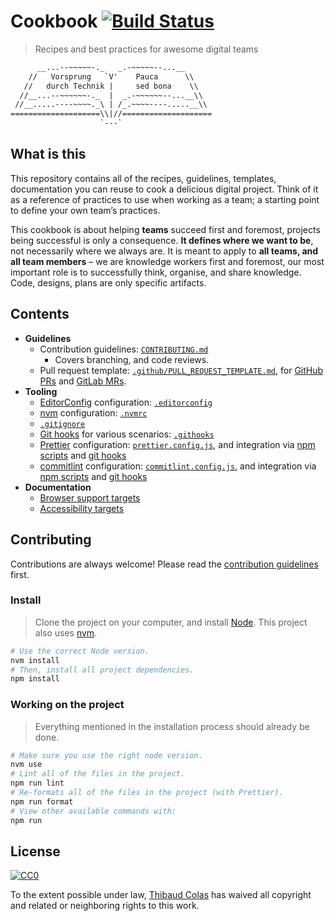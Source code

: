 # Cookbook [![Build Status](https://travis-ci.org/thibaudcolas/cookbook.svg?branch=master)](https://travis-ci.org/thibaudcolas/cookbook)

> Recipes and best practices for awesome digital teams

```txt
      __...--~~~~~-._   _.-~~~~~--...__
    //   Vorsprung   `V'    Pauca      \\
   //   durch Technik |     sed bona    \\
  //__...--~~~~~~-._  |  _.-~~~~~~--...__\\
 //__.....----~~~~._\ | /_.~~~~----.....__\\
====================\\|//====================
                    `---`
```

## What is this

This repository contains all of the recipes, guidelines, templates, documentation you can reuse to cook a delicious digital project. Think of it as a reference of practices to use when working as a team; a starting point to define your own team’s practices.

This cookbook is about helping **teams** succeed first and foremost, projects being successful is only a consequence. **It defines where we want to be**, not necessarily where we always are. It is meant to apply to **all teams, and all team members** – we are knowledge workers first and foremost, our most important role is to successfully think, organise, and share knowledge. Code, designs, plans are only specific artifacts.

## Contents

- **Guidelines**
  - Contribution guidelines: [`CONTRIBUTING.md`](CONTRIBUTING.md)
    - Covers branching, and code reviews.
  - Pull request template: [`.github/PULL_REQUEST_TEMPLATE.md`](.github/PULL_REQUEST_TEMPLATE.md), for [GitHub PRs](https://help.github.com/articles/creating-a-pull-request-template-for-your-repository/) and [GitLab MRs](https://docs.gitlab.com/ce/user/project/description_templates.html#creating-merge-request-templates).
- **Tooling**
  - [EditorConfig](http://editorconfig.org/) configuration: [`.editorconfig`](.editorconfig)
  - [nvm](https://github.com/creationix/nvm) configuration: [`.nvmrc`](.nvmrc)
  - [`.gitignore`](.gitignore)
  - [Git hooks](https://git-scm.com/book/gr/v2/Customizing-Git-Git-Hooks) for various scenarios: [`.githooks`](.githooks)
  - [Prettier](https://prettier.io/) configuration: [`prettier.config.js`](prettier.config.js), and integration via [npm scripts](package.json) and [git hooks](.githooks)
  - [commitlint](https://github.com/marionebl/commitlint) configuration: [`commitlint.config.js`](commitlint.config.js), and integration via [npm scripts](package.json) and [git hooks](.githooks)
- **Documentation**
  - [Browser support targets](docs/targets.md#browser-support)
  - [Accessibility targets](docs/targets.md#accessibility-targets)

## Contributing

Contributions are always welcome! Please read the [contribution guidelines](CONTRIBUTING.md) first.

### Install

> Clone the project on your computer, and install [Node](https://nodejs.org). This project also uses [nvm](https://github.com/creationix/nvm).

```sh
# Use the correct Node version.
nvm install
# Then, install all project dependencies.
npm install
```

### Working on the project

> Everything mentioned in the installation process should already be done.

```sh
# Make sure you use the right node version.
nvm use
# Lint all of the files in the project.
npm run lint
# Re-formats all of the files in the project (with Prettier).
npm run format
# View other available commands with:
npm run
```

## License

[![CC0](http://mirrors.creativecommons.org/presskit/buttons/88x31/svg/cc-zero.svg)](https://creativecommons.org/publicdomain/zero/1.0/)

To the extent possible under law, [Thibaud Colas](https://github.com/thibaudcolas) has waived all copyright and related or neighboring rights to this work.
